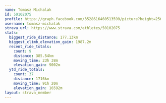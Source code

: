 ```yaml
---
name: Tomasz Michalak
id: 50102075
profile: https://graph.facebook.com/3528616460513590/picture?height=256&width=256
username: tomasz-michalak
strava_url: https://www.strava.com/athletes/50102075
stats:
  biggest_ride_distance: 177.13km
  biggest_climb_elevation_gain: 1987.2m
  recent_ride_totals:
    count: 9
    distance: 385.54km
    moving_time: 23h 38m
    elevation_gain: 9002m
  ytd_ride_totals:
    count: 37
    distance: 1716km
    moving_time: 91h 20m
    elevation_gain: 16592m
layout: strava_member
--- 
```

